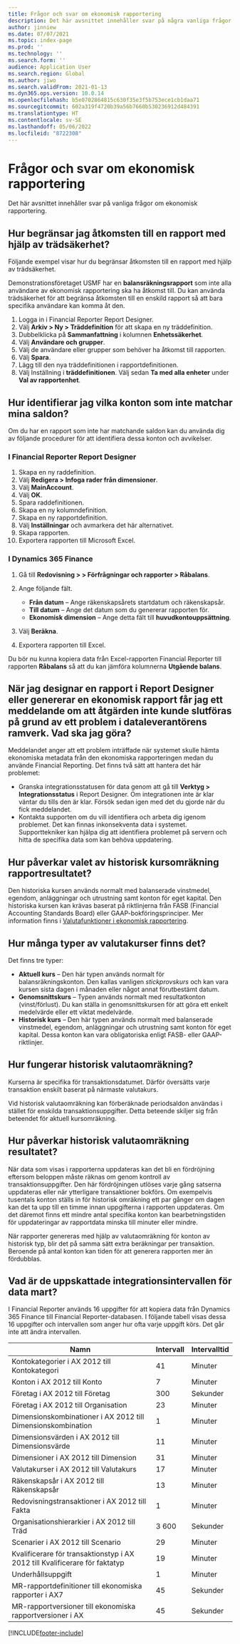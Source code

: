 ```yaml
---
title: Frågor och svar om ekonomisk rapportering
description: Det här avsnittet innehåller svar på några vanliga frågor om ekonomisk rapportering.
author: jinniew
ms.date: 07/07/2021
ms.topic: index-page
ms.prod: ''
ms.technology: ''
ms.search.form: ''
audience: Application User
ms.search.region: Global
ms.author: jiwo
ms.search.validFrom: 2021-01-13
ms.dyn365.ops.version: 10.0.14
ms.openlocfilehash: b5e0702864815c630f35e3f5b753ece1cb1daa71
ms.sourcegitcommit: 602a319f4720b39a56b7660b530236912d484391
ms.translationtype: HT
ms.contentlocale: sv-SE
ms.lasthandoff: 05/06/2022
ms.locfileid: "8722308"
---
```

# <a name="financial-reporting-faq"></a>Frågor och svar om ekonomisk rapportering

Det här avsnittet innehåller svar på vanliga frågor om ekonomisk rapportering.

## <a name="how-do-i-restrict-access-to-a-report-by-using-tree-security"></a>Hur begränsar jag åtkomsten till en rapport med hjälp av trädsäkerhet?

Följande exempel visar hur du begränsar åtkomsten till en rapport med hjälp av trädsäkerhet.

Demonstrationsföretaget USMF har en **balansräkningsrapport** som inte alla användare av ekonomisk rapportering ska ha åtkomst till. Du kan använda trädsäkerhet för att begränsa åtkomsten till en enskild rapport så att bara specifika användare kan komma åt den.

1. Logga in i Financial Reporter Report Designer.
2. Välj **Arkiv \> Ny \> Träddefinition** för att skapa en ny träddefinition.
3. Dubbelklicka på **Sammanfattning** i kolumnen **Enhetssäkerhet**.
4. Välj **Användare och grupper**.
5. Välj de användare eller grupper som behöver ha åtkomst till rapporten.
6. Välj **Spara**.
7. Lägg till den nya träddefinitionen i rapportdefinitionen.
8. Välj Inställning i **träddefinitionen**. Välj sedan **Ta med alla enheter** under **Val av rapportenhet**.

## <a name="how-do-i-identify-which-accounts-dont-match-my-balances"></a>Hur identifierar jag vilka konton som inte matchar mina saldon?

Om du har en rapport som inte har matchande saldon kan du använda dig av följande procedurer för att identifiera dessa konton och avvikelser.

### <a name="in-financial-reporter-report-designer"></a>I Financial Reporter Report Designer

1. Skapa en ny raddefinition.
2. Välj **Redigera \> Infoga rader från dimensioner**.
3. Välj **MainAccount**.
4. Välj **OK**.
5. Spara raddefinitionen.
6. Skapa en ny kolumndefinition.
7. Skapa en ny rapportdefinition.
8. Välj **Inställningar** och avmarkera det här alternativet.
9. Skapa rapporten. 
10. Exportera rapporten till Microsoft Excel.

### <a name="in-dynamics-365-finance"></a>I Dynamics 365 Finance

1. Gå till **Redovisning \> > Förfrågningar och rapporter \> Råbalans**.
2. Ange följande fält.

    - **Från datum** – Ange räkenskapsårets startdatum och räkenskapsår.
    - **Till datum** – Ange det datum som du genererar rapporten för.
    - **Ekonomisk dimension** – Ange detta fält till **huvudkontouppsättning**.

3. Välj **Beräkna**.
4. Exportera rapporten till Excel.

Du bör nu kunna kopiera data från Excel-rapporten Financial Reporter till rapporten **Råbalans** så att du kan jämföra kolumnerna **Utgående balans**.

## <a name="when-i-design-a-report-in-report-designer-or-when-i-generate-a-financial-report-i-received-the-following-message-the-operation-could-not-be-completed-due-to-a-problem-in-the-data-provider-framework-how-should-i-respond"></a>När jag designar en rapport i Report Designer eller genererar en ekonomisk rapport får jag ett meddelande om att åtgärden inte kunde slutföras på grund av ett problem i dataleverantörens ramverk. Vad ska jag göra?

Meddelandet anger att ett problem inträffade när systemet skulle hämta ekonomiska metadata från den ekonomiska rapporteringen medan du använde Financial Reporting. Det finns två sätt att hantera det här problemet:

- Granska integrationsstatusen för data genom att gå till **Verktyg \> Integrationsstatus** i Report Designer. Om integrationen inte är klar väntar du tills den är klar. Försök sedan igen med det du gjorde när du fick meddelandet.
- Kontakta supporten om du vill identifiera och arbeta dig igenom problemet. Det kan finnas inkonsekventa data i systemet. Supporttekniker kan hjälpa dig att identifiera problemet på servern och hitta de specifika data som kan behöva uppdatering.

## <a name="how-does-the-selection-of-historical-rate-translation-affect-report-performance"></a>Hur påverkar valet av historisk kursomräkning rapportresultatet?

Den historiska kursen används normalt med balanserade vinstmedel, egendom, anläggningar och utrustning samt konton för eget kapital. Den historiska kursen kan krävas baserat på riktlinjerna från FASB (Financial Accounting Standards Board) eller GAAP-bokföringsprinciper. Mer information finns i [Valutafunktioner i ekonomisk rapportering](financial-reporting-currency-capability.md).

## <a name="how-many-types-of-currency-rate-are-there"></a>Hur många typer av valutakurser finns det?

Det finns tre typer:

- **Aktuell kurs** – Den här typen används normalt för balansräkningskonton. Den kallas vanligen *stickprovskurs* och kan vara kursen sista dagen i månaden eller något annat förutbestämt datum.
- **Genomsnittskurs** – Typen används normalt med resultatkonton (vinst/förlust). Du kan ställa in genomsnittskursen för att göra ett enkelt medelvärde eller ett viktat medelvärde.
- **Historisk kurs** – Den här typen används normalt med balanserade vinstmedel, egendom, anläggningar och utrustning samt konton för eget kapital. Dessa konton kan vara obligatoriska enligt FASB- eller GAAP-riktlinjer.

## <a name="how-does-historical-currency-translation-work"></a>Hur fungerar historisk valutaomräkning?

Kurserna är specifika för transaktionsdatumet. Därför översätts varje transaktion enskilt baserat på närmaste valutakurs.

Vid historisk valutaomräkning kan förberäknade periodsaldon användas i stället för enskilda transaktionsuppgifter. Detta beteende skiljer sig från beteendet för aktuell kursomräkning.

## <a name="how-does-historical-currency-translation-affect-performance"></a>Hur påverkar historisk valutaomräkning resultatet?

När data som visas i rapporterna uppdateras kan det bli en fördröjning eftersom beloppen måste räknas om genom kontroll av transaktionsuppgifter. Den här fördröjningen utlöses varje gång satserna uppdateras eller när ytterligare transaktioner bokförs. Om exempelvis tusentals konton ställs in för historisk omräkning ett par gånger om dagen kan det ta upp till en timme innan uppgifterna i rapporten uppdateras. Om det däremot finns ett mindre antal specifika konton kan bearbetningstiden för uppdateringar av rapportdata minska till minuter eller mindre.

När rapporter genereras med hjälp av valutaomräkning för konton av historisk typ, blir det på samma sätt extra beräkningar per transaktion. Beroende på antal konton kan tiden för att generera rapporten mer än fördubblas.

## <a name="what-are-the-estimated-data-mart-integration-intervals"></a>Vad är de uppskattade integrationsintervallen för data mart?

I Financial Reporter används 16 uppgifter för att kopiera data från Dynamics 365 Finance till Financial Reporter-databasen. I följande tabell visas dessa 16 uppgifter och intervallen som anger hur ofta varje uppgift körs. Det går inte att ändra intervallen.

| Namn                                                       | Intervall | Intervalltid |
|------------------------------------------------------------|----------|-----------------|
| Kontokategorier i AX 2012 till Kontokategori            | 41       | Minuter         |
| Konton i AX 2012 till Konto                                | 7        | Minuter         |
| Företag i AX 2012 till Företag                               | 300      | Sekunder         |
| Företag i AX 2012 till Organisation                          | 23       | Minuter         |
| Dimensionskombinationer i AX 2012 till Dimensionskombination    | 1        | Minuter         |
| Dimensionsvärden i AX 2012 till Dimensionsvärde                | 11       | Minuter         |
| Dimensioner i AX 2012 till Dimension                            | 31       | Minuter         |
| Valutakurser i AX 2012 till Valutakurs                    | 17       | Minuter         |
| Räkenskapsår i AX 2012 till Räkenskapsår                        | 13       | Minuter         |
| Redovisningstransaktioner i AX 2012 till Fakta                | 1        | Minuter         |
| Organisationshierarkier i AX 2012 till Träd                   | 3 600    | Sekunder         |
| Scenarier i AX 2012 till Scenario                              | 29       | Minuter         |
| Kvalificerare för transaktionstyp i AX 2012 till Kvalificerare för faktatyp | 19       | Minuter         |
| Underhållsuppgift                                           | 1        | Minuter         |
| MR-rapportdefinitioner till ekonomiska rapporter i AX7             | 45       | Sekunder         |
| MR-rapportversioner till ekonomiska rapportversioner i AX         | 45       | Sekunder         |

[!INCLUDE[footer-include](../../includes/footer-banner.md)]
